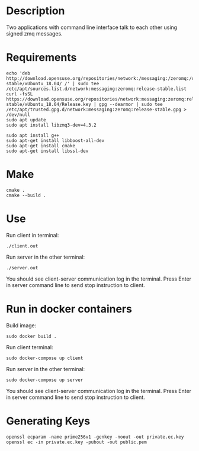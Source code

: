 Description
============
Two applications with command line interface 
talk to each other using signed zmq messages.

Requirements
============
```
echo 'deb http://download.opensuse.org/repositories/network:/messaging:/zeromq:/release-stable/xUbuntu_18.04/ /' | sudo tee /etc/apt/sources.list.d/network:messaging:zeromq:release-stable.list
curl -fsSL https://download.opensuse.org/repositories/network:messaging:zeromq:release-stable/xUbuntu_18.04/Release.key | gpg --dearmor | sudo tee /etc/apt/trusted.gpg.d/network:messaging:zeromq:release-stable.gpg > /dev/null
sudo apt update
sudo apt install libzmq3-dev=4.3.2

sudo apt install g++
sudo apt-get install libboost-all-dev
sudo apt-get install cmake
sudo apt-get install libssl-dev
```

Make
==========
```
cmake .
cmake --build .
```

Use
==========
Run client in terminal:
```
./client.out
```
Run server in the other terminal:
```
./server.out
```
You should see client-server communication log in the terminal.
Press Enter in server command line to send stop instruction to client. 

Run in docker containers
==========
Build image:
```
sudo docker build .
```
Run client terminal:
```
sudo docker-compose up client
```
Run server in the other terminal:
```
sudo docker-compose up server
```
You should see client-server communication log in the terminal.
Press Enter in server command line to send stop instruction to client.

Generating Keys
==========
```
openssl ecparam -name prime256v1 -genkey -noout -out private.ec.key
openssl ec -in private.ec.key -pubout -out public.pem
```
